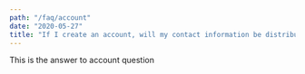 ```yaml
---
path: "/faq/account"
date: "2020-05-27"
title: "If I create an account, will my contact information be distributed in any way?"
---
```


This is the answer to account question